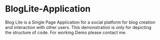 # BlogLite-Application
 Blog Lite is a Single Page Application for a social platform for blog creation and interaction with other users. This demonstration is only for depicting the structure of code. For working Demo please contact me.

